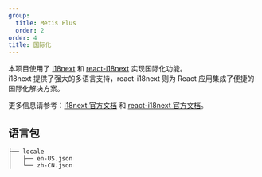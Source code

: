 ```yaml
---
group:
  title: Metis Plus
  order: 2
order: 4
title: 国际化
---
```


本项目使用了 [i18next](https://www.i18next.com/) 和 [react-i18next](https://react.i18next.com/) 实现国际化功能。  
i18next 提供了强大的多语言支持，react-i18next 则为 React 应用集成了便捷的国际化解决方案。

更多信息请参考：[i18next 官方文档](https://www.i18next.com/) 和 [react-i18next 官方文档](https://react.i18next.com/)。

## 语言包

```
├── locale
│   ├── en-US.json
│   └── zh-CN.json
```
